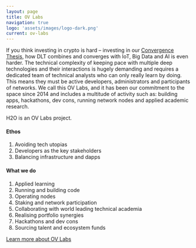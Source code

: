```yaml
---
layout: page
title: OV Labs
navigation: true
logo: 'assets/images/logo-dark.png'
current: ov-labs
---
```

If you think investing in crypto is hard – investing in our [Convergence Thesis](https://outlierventures.io/investment-strategy/), how DLT combines and converges with IoT, Big Data and AI is even harder. The technical complexity of keeping pace with multiple deep technologies and their interactions is hugely demanding and requires a dedicated team of technical analysts who can only really learn by doing. This means they must be active developers, administrators and participants of networks. We call this OV Labs, and it has been our commitment to the space since 2014 and includes a multitude of activity such as: building apps, hackathons, dev cons, running network nodes and applied academic research.

H2O is an OV Labs project.


#### Ethos

1. Avoiding tech utopias
1. Developers as the key stakeholders
1. Balancing infrastructure and dapps

#### What we do

1. Applied learning
1. Running and building code
1. Operating nodes
1. Staking and network participation
1. Collaborating with world leading technical academia
1. Realising portfolio synergies
1. Hackathons and dev cons
1. Sourcing talent and ecosystem funds

[Learn more about OV Labs](https://outlierventures.io/research/what-we-do-at-outlier-labs/)
